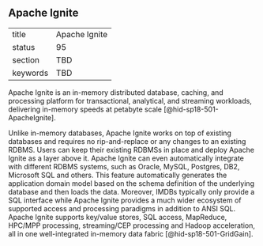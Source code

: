 ## Apache Ignite


|          |               |
| -------- | ------------- |
| title    | Apache Ignite |
| status   | 95            |
| section  | TBD           |
| keywords | TBD           |



Apache Ignite is an in-memory distributed database, caching, and
processing platform for transactional, analytical, and streaming
workloads, delivering in-memory speeds at petabyte
scale [@hid-sp18-501-ApacheIgnite].

Unlike in-memory databases, Apache Ignite works on top of existing
databases and requires no rip-and-replace or any changes to an existing
RDBMS. Users can keep their existing RDBMSs in place and deploy Apache
Ignite as a layer above it. Apache Ignite can even automatically
integrate with different RDBMS systems, such as Oracle, MySQL, Postgres,
DB2, Microsoft SQL and others. This feature automatically generates the
application domain model based on the schema definition of the
underlying database and then loads the data. Moreover, IMDBs typically
only provide a SQL interface while Apache Ignite provides a much wider
ecosystem of supported access and processing paradigms in addition to
ANSI SQL. Apache Ignite supports key/value stores, SQL access,
MapReduce, HPC/MPP processing, streaming/CEP processing and Hadoop
acceleration, all in one well-integrated in-memory data
fabric [@hid-sp18-501-GridGain].
